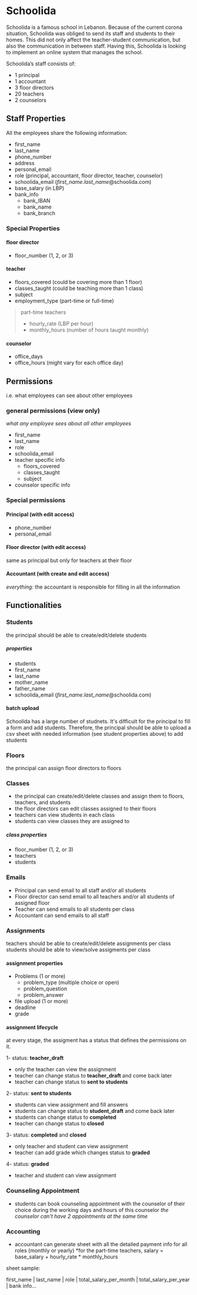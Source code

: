 # Schoolida

Schoolida is a famous school in Lebanon. Because of the current corona situation, Schoolida was obliged to send its staff and students to their homes. This did not only affect the teacher-student communication, but also the communication in between staff. Having this, Schoolida is looking to implement an online system that manages the school.

Schoolida’s staff consists of:

* 1 principal
* 1 accountant
* 3 floor directors
* 20 teachers
* 2 counselors

## Staff Properties

All the employees share the following information:

* first_name
* last_name
* phone_number
* address
* personal_email
* role (principal, accountant, floor director, teacher, counselor)
* schoolida_email (*first_name.last_name*@schoolida.com)
* base_salary (in LBP)
* bank_info
  * bank_IBAN
  * bank_name
  * bank_branch

### Special Properties

#### floor director

* floor_number (1, 2, or 3)

#### teacher

* floors_covered (could be covering more than 1 floor)
* classes_taught (could be teaching more than 1 class)
* subject
* employment_type (part-time or full-time)

> part-time teachers
>
> * hourly_rate (LBP per hour)
> * monthly_hours (number of hours taught monthly)

#### counselor

* office_days
* office_hours (might vary for each office day)

## Permissions

i.e. what employees can see about other employees

### general permissions (view only)

*what any employee sees about all other employees* 

* first_name
* last_name
* role
* schoolida_email
* teacher specific info
  * floors_covered
  * classes_taught
  * subject
* counselor specific info

### Special permissions

#### Principal (with edit access)

* phone_number
* personal_email

#### Floor director (with edit access)

same as principal but only for teachers at their floor

#### Accountant (with create and edit access)

*everything:* the accountant is responsible for filling in all the information

## Functionalities

### Students

the principal should be able to create/edit/delete students

##### properties

* students 
* first_name
* last_name
* mother_name
* father_name
* schoolida_email (*first_name.last_name*@schoolida.com)

#### batch upload

Schoolida has a large number of studnets. It's difficult for the principal to fill a form and add students. Therefore, the principal should be able to upload a csv sheet with needed information (see student properties above) to add students

### Floors

the principal can assign floor directors to floors

### Classes

* the principal can create/edit/delete classes and assign them to floors, teachers, and students
* the floor directors can edit classes assigned to their floors
* teachers can view students in each class
* students can view classes they are assigned to

##### class properties

* floor_number (1, 2, or 3)
* teachers
* students

### Emails

- Principal can send email to all staff and/or all students
- Floor director can send email to all teachers and/or all students of assigned floor
- Teacher can send emails to all students per class
- Accountant can send emails to all staff

### Assignments

teachers should be able to create/edit/delete assignments per class
students should be able to view/solve assigments per class

#### assignment properties

* Problems (1 or more)
  * problem_type (multiple choice or open)
  * problem_question
  * problem_answer
* file upload (1 or more)
* deadline
* grade

#### assignment lifecycle

at every stage, the assigment has a status that defines the permissions on it.

1- status: **teacher_draft**

* only the teacher can view the assignment
* teacher can change status to **teacher_draft** and come back later
* teacher can change status to **sent to students**

2- status: **sent to students**

* students can view assignment and fill answers
* students can change status to **student_draft** and come back later
* students can change status to **completed**
* teacher can change status to **closed**

3- status: **completed** and **closed**
* only teacher and student can view assignment
* teacher can add grade which changes status to **graded**

4- status: **graded**
* teacher and student can view assignment

### Counseling Appointment

* students can book counseling appointment with the counselor of their choice during the working days and hours of this counselor
*the counselor can't have 2 appointments at the same time*

### Accounting

* accountant can generate sheet with all the detailed payment info for all roles (monthly or yearly)
*for the part-time teachers, salary = base_salary + hourly_rate * monthly_hours

sheet sample:

first_name | last_name | role | total_salary_per_month | total_salary_per_year | bank info...